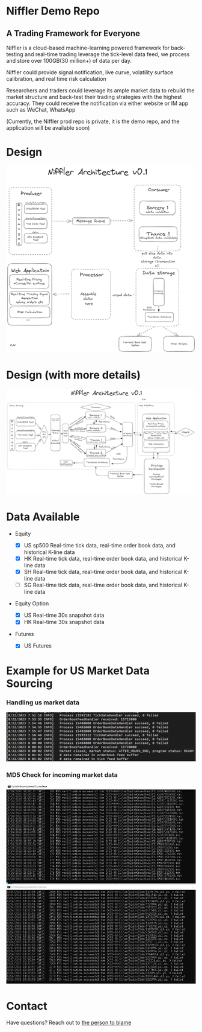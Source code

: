 # Niffler Demo Repo

## A Trading Framework for Everyone

Niffler is a cloud-based machine-learning powered framework for back-testing and real-time trading
leverage the tick-level data feed, we process and store over 100GB(30 million+) of data per day.

Niffler could provide signal notification, live curve, volatility surface calibration, and real time risk calculation

Researchers and traders could leverage its ample market data to rebuild the market structure and back-test
their trading strategies with the highest accuracy. They could receive the notification via either website or IM app such as WeChat, WhatsApp

(Currently, the Niffler prod repo is private, it is the demo repo, and the application will be available soon)


# Design

![Example Image](res/images/NifflerArchV01SimpleSmall.png)

# Design (with more details)

![Example Image 2](res/images/NifflerArchitectureV01Small.png)


# Data Available
- Equity

  - [x] US sp500 Real-time tick data, real-time order book data, and historical K-line data
  - [x] HK Real-time tick data, real-time order book data, and historical K-line data
  - [x] SH Real-time tick data, real-time order book data, and historical K-line data
  - [ ] SG Real-time tick data, real-time order book data, and historical K-line data

- Equity Option
  - [x] US Real-time 30s snapshot data
  - [x] HK Real-time 30s snapshot data

- Futures
  - [x] US Futures


# Example for US Market Data Sourcing

### Handling us market data
![Example Image 3](res/images/Example_us_data.png)

### MD5 Check for incoming market data
![Example Image 4](res/images/md5_check.png)



# Contact
Have questions? Reach out to [the person to blame](https://www.linkedin.com/in/chenwang666/)


